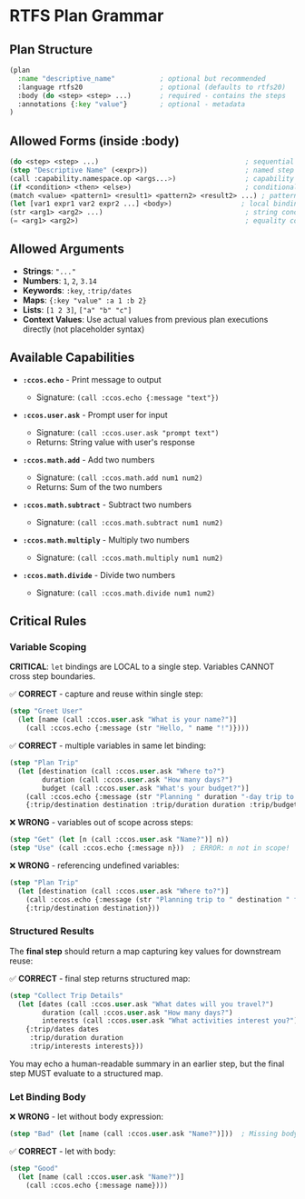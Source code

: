 # RTFS Plan Grammar

## Plan Structure

```lisp
(plan
  :name "descriptive_name"           ; optional but recommended
  :language rtfs20                   ; optional (defaults to rtfs20)
  :body (do <step> <step> ...)       ; required - contains the steps
  :annotations {:key "value"}        ; optional - metadata
)
```

## Allowed Forms (inside :body)

```lisp
(do <step> <step> ...)                                    ; sequential execution block
(step "Descriptive Name" (<expr>))                        ; named step (name must be quoted string)
(call :capability.namespace.op <args...>)                 ; capability invocation (ID must start with :)
(if <condition> <then> <else>)                            ; conditional (use for yes/no)
(match <value> <pattern1> <result1> <pattern2> <result2> ...) ; pattern matching (use for multiple choices)
(let [var1 expr1 var2 expr2 ...] <body>)                 ; local bindings within step
(str <arg1> <arg2> ...)                                   ; string concatenation
(= <arg1> <arg2>)                                         ; equality comparison
```

## Allowed Arguments

- **Strings**: `"..."`
- **Numbers**: `1`, `2`, `3.14`
- **Keywords**: `:key`, `:trip/dates`
- **Maps**: `{:key "value" :a 1 :b 2}`
- **Lists**: `[1 2 3]`, `["a" "b" "c"]`
- **Context Values**: Use actual values from previous plan executions directly (not placeholder syntax)

## Available Capabilities

- **`:ccos.echo`** - Print message to output
  - Signature: `(call :ccos.echo {:message "text"})`
  
- **`:ccos.user.ask`** - Prompt user for input
  - Signature: `(call :ccos.user.ask "prompt text")`
  - Returns: String value with user's response
  
- **`:ccos.math.add`** - Add two numbers
  - Signature: `(call :ccos.math.add num1 num2)`
  - Returns: Sum of the two numbers
  
- **`:ccos.math.subtract`** - Subtract two numbers
  - Signature: `(call :ccos.math.subtract num1 num2)`
  
- **`:ccos.math.multiply`** - Multiply two numbers
  - Signature: `(call :ccos.math.multiply num1 num2)`
  
- **`:ccos.math.divide`** - Divide two numbers
  - Signature: `(call :ccos.math.divide num1 num2)`

## Critical Rules

### Variable Scoping
**CRITICAL**: `let` bindings are LOCAL to a single step. Variables CANNOT cross step boundaries.

✅ **CORRECT** - capture and reuse within single step:
```lisp
(step "Greet User"
  (let [name (call :ccos.user.ask "What is your name?")]
    (call :ccos.echo {:message (str "Hello, " name "!")})))
```

✅ **CORRECT** - multiple variables in same let binding:
```lisp
(step "Plan Trip"
  (let [destination (call :ccos.user.ask "Where to?")
        duration (call :ccos.user.ask "How many days?")
        budget (call :ccos.user.ask "What's your budget?")]
    (call :ccos.echo {:message (str "Planning " duration "-day trip to " destination " with " budget " budget")})
    {:trip/destination destination :trip/duration duration :trip/budget budget}))
```

❌ **WRONG** - variables out of scope across steps:
```lisp
(step "Get" (let [n (call :ccos.user.ask "Name?")] n))
(step "Use" (call :ccos.echo {:message n}))  ; ERROR: n not in scope!
```

❌ **WRONG** - referencing undefined variables:
```lisp
(step "Plan Trip"
  (let [destination (call :ccos.user.ask "Where to?")]
    (call :ccos.echo {:message (str "Planning trip to " destination " for " duration " days")})  ; ERROR: duration not defined!
    {:trip/destination destination}))
```

### Structured Results
The **final step** should return a map capturing key values for downstream reuse:

✅ **CORRECT** - final step returns structured map:
```lisp
(step "Collect Trip Details"
  (let [dates (call :ccos.user.ask "What dates will you travel?")
        duration (call :ccos.user.ask "How many days?")
        interests (call :ccos.user.ask "What activities interest you?")]
    {:trip/dates dates
     :trip/duration duration
     :trip/interests interests}))
```

You may echo a human-readable summary in an earlier step, but the final step MUST evaluate to a structured map.

### Let Binding Body
❌ **WRONG** - let without body expression:
```lisp
(step "Bad" (let [name (call :ccos.user.ask "Name?")]))  ; Missing body!
```

✅ **CORRECT** - let with body:
```lisp
(step "Good" 
  (let [name (call :ccos.user.ask "Name?")] 
    (call :ccos.echo {:message name})))
```